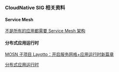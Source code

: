 ### CloudNative SIG 相关资料

#### Service Mesh

[不是所有的应用都需要 Service Mesh 架构
](https://www.infoq.cn/article/ex3rr5jCByXOCX7mwJbu)

#### 分布式应用运行时

[MOSN 子项目 Layotto：开启服务网格+应用运行时新篇章](http://mosn.io/layotto/#/zh/blog/mosn-subproject-layotto-opening-a-new-chapter-in-service-grid-application-runtime/index)

[分布式应用运行时](https://docs.dapr.io/zh-hans/)
